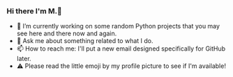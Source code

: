 ### Hi there I'm M.👋

- 🔭 I’m currently working on some random Python projects that you may see here and there now and again.
- 💬 Ask me about something related to what I do.
- 📫 How to reach me: I'll put a new email designed specifically for GitHub later.
- ⚠️ Please read the little emoji by my profile picture to see if I'm available!

<!--
**M-Python13/M-Python13** is a ✨ _special_ ✨ repository because its `README.md` (this file) appears on your GitHub profile.
--!>



